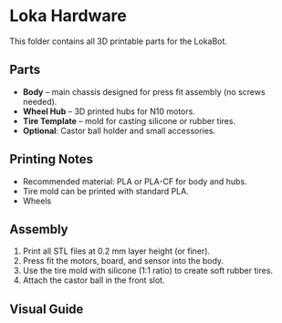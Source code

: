 # Loka Hardware

This folder contains all 3D printable parts for the LokaBot.

## Parts
- **Body** – main chassis designed for press fit assembly (no screws needed).
- **Wheel Hub** – 3D printed hubs for N10 motors.
- **Tire Template** – mold for casting silicone or rubber tires.
- **Optional**: Castor ball holder and small accessories.

## Printing Notes
- Recommended material: PLA or PLA-CF for body and hubs.
- Tire mold can be printed with standard PLA.
- Wheels

## Assembly
1. Print all STL files at 0.2 mm layer height (or finer).
2. Press fit the motors, board, and sensor into the body.
3. Use the tire mold with silicone (1:1 ratio) to create soft rubber tires.
4. Attach the castor ball in the front slot.

## Visual Guide

